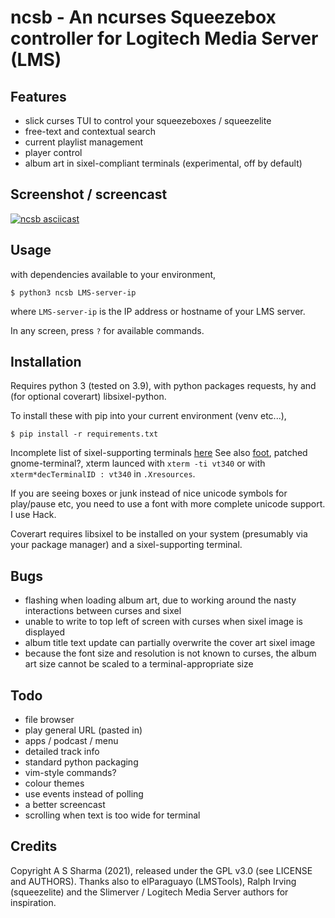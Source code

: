 # ncsb - An ncurses Squeezebox controller for Logitech Media Server (LMS)


## Features

- slick curses TUI to control your squeezeboxes / squeezelite
- free-text and contextual search
- current playlist management
- player control
- album art in sixel-compliant terminals (experimental, off by default)


## Screenshot / screencast


[![ncsb asciicast](https://asciinema.org/a/9VnHLFTGGZ2JNEhBdgXkuKOzp.png)](https://asciinema.org/a/9VnHLFTGGZ2JNEhBdgXkuKOzp?autoplay=1&speed=1.5)


## Usage

with dependencies available to your environment,
```
$ python3 ncsb LMS-server-ip
```
where `LMS-server-ip` is the IP address or hostname of your LMS server.

In any screen, press `?` for available commands.


## Installation

Requires python 3 (tested on 3.9), with python packages requests, hy and (for optional coverart) libsixel-python.

To install these with pip into your current environment (venv etc...),
```
$ pip install -r requirements.txt
```

Incomplete list of sixel-supporting terminals [here](https://github.com/saitoha/libsixel#terminal-requirements)
See also [foot](https://codeberg.org/dnkl/foot),
patched gnome-terminal?,
xterm launced with `xterm -ti vt340`
or with `xterm*decTerminalID : vt340` in `.Xresources`.


If you are seeing boxes or junk instead of nice unicode symbols for play/pause etc, you need to use a font with more complete unicode support.
I use Hack.

Coverart requires libsixel to be installed on your system (presumably via your package manager) and a sixel-supporting terminal.


## Bugs

- flashing when loading album art, due to working around the nasty interactions between curses and sixel
- unable to write to top left of screen with curses when sixel image is displayed
- album title text update can partially overwrite the cover art sixel image
- because the font size and resolution is not known to curses, the album art size cannot be scaled to a terminal-appropriate size


## Todo

- file browser
- play general URL (pasted in)
- apps / podcast / menu
- detailed track info
- standard python packaging
- vim-style commands?
- colour themes
- use events instead of polling
- a better screencast
- scrolling when text is too wide for terminal


## Credits

Copyright A S Sharma (2021), released under the GPL v3.0 (see LICENSE and AUTHORS).
Thanks also to elParaguayo (LMSTools), Ralph Irving (squeezelite) and the Slimerver / Logitech Media Server authors for inspiration.

